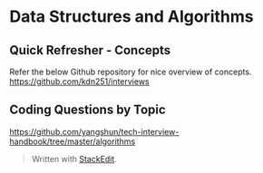 
# Data Structures and Algorithms

## Quick Refresher - Concepts

Refer the below Github repository for nice overview of concepts.
https://github.com/kdn251/interviews

## Coding Questions by Topic

https://github.com/yangshun/tech-interview-handbook/tree/master/algorithms

> Written with [StackEdit](https://stackedit.io/).
<!--stackedit_data:
eyJoaXN0b3J5IjpbMTE1Njc3NDU4LDEzOTcyNDgxMjldfQ==
-->